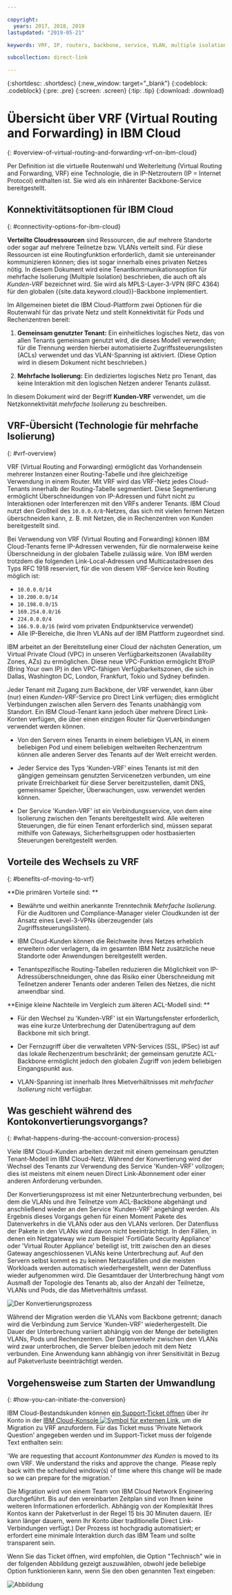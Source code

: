 ```yaml
---

copyright:
  years: 2017, 2018, 2019
lastupdated: "2019-05-21"

keywords: VRF, IP, routers, backbone, service, VLAN, multiple isolation, tenant, tenancy, datacenters, data, center, shared tenancy, private endpoint, Customer VRF, Private Network Question, support, ticket

subcollection: direct-link

---
```


{:shortdesc: .shortdesc}
{:new_window: target="_blank"}
{:codeblock: .codeblock}
{:pre: .pre}
{:screen: .screen}
{:tip: .tip}
{:download: .download}

# Übersicht über VRF (Virtual Routing and Forwarding) in IBM Cloud
{: #overview-of-virtual-routing-and-forwarding-vrf-on-ibm-cloud}

Per Definition ist die virtuelle Routenwahl und Weiterleitung (Virtual Routing and Forwarding, VRF) eine Technologie, die in IP-Netzroutern (IP = Internet Protocol) enthalten ist. Sie wird als ein inhärenter Backbone-Service bereitgestellt.

## Konnektivitätsoptionen für IBM Cloud
{: #connectivity-options-for-ibm-cloud}

**Verteilte Cloudressourcen** sind Ressourcen, die auf mehrere Standorte oder sogar auf mehrere Teilnetze bzw. VLANs verteilt sind. Für diese Ressourcen ist eine Routingfunktion erforderlich, damit sie untereinander kommunizieren können; dies ist sogar innerhalb eines privaten Netzes nötig. In diesem Dokument wird eine Tenantkommunikationsoption für mehrfache Isolierung (Multiple Isolation) beschrieben, die auch oft als _Kunden-VRF_ bezeichnet wird. Sie wird als MPLS-Layer-3-VPN (RFC 4364) für den globalen {{site.data.keyword.cloud}}-Backbone implementiert.

Im Allgemeinen bietet die IBM Cloud-Plattform zwei Optionen für die Routenwahl für das private Netz und stellt Konnektivität für Pods und Rechenzentren bereit:

1. **Gemeinsam genutzter Tenant:** Ein einheitliches logisches Netz, das von allen Tenants gemeinsam genutzt wird, die dieses Modell verwenden; für die Trennung werden hierbei automatisierte Zugriffssteuerungslisten (ACLs) verwendet und das VLAN-Spanning ist aktiviert. (Diese Option wird in diesem Dokument nicht beschrieben.)

2. **Mehrfache Isolierung:** Ein dediziertes logisches Netz pro Tenant, das keine Interaktion mit den logischen Netzen anderer Tenants zulässt.  

In diesem Dokument wird der Begriff **Kunden-VRF** verwendet, um die Netzkonnektivität _mehrfache Isolierung_ zu beschreiben.

## VRF-Übersicht (Technologie für mehrfache Isolierung)
{: #vrf-overview}

VRF (Virtual Routing and Forwarding) ermöglicht das Vorhandensein mehrerer Instanzen einer Routing-Tabelle und ihre gleichzeitige Verwendung in einem Router. Mit VRF wird das VRF-Netz jedes Cloud-Tenants innerhalb der Routing-Tabelle segmentiert. Diese Segmentierung ermöglicht Überschneidungen von IP-Adressen und führt nicht zu Interaktionen oder Interferenzen mit den VRFs anderer Tenants. IBM Cloud nutzt den Großteil des `10.0.0.0/8`-Netzes, das sich mit vielen fernen Netzen überschneiden kann, z. B. mit Netzen, die in Rechenzentren von Kunden bereitgestellt sind.

Bei Verwendung von VRF (Virtual Routing and Forwarding) können IBM Cloud-Tenants ferne IP-Adressen verwenden, für die normalerweise keine Überschneidung in der globalen Tabelle zulässig wäre. Von IBM werden trotzdem die folgenden Link-Local-Adressen und Multicastadressen des Typs RFC 1918 reserviert, für die von diesem VRF-Service kein Routing möglich ist:

* `10.0.0.0/14`
* `10.200.0.0/14`
* `10.198.0.0/15`
* `169.254.0.0/16`
* `224.0.0.0/4`
* `166.9.0.0/16` (wird vom privaten Endpunktservice verwendet)
* Alle IP-Bereiche, die Ihren VLANs auf der IBM Plattform zugeordnet sind.

IBM arbeitet an der Bereitstellung einer Cloud der nächsten Generation, um Virtual Private Cloud (VPC) in unseren Verfügbarkeitszonen (Availability Zones, AZs) zu ermöglichen. Diese neue VPC-Funktion ermöglicht BYoIP (Bring Your own IP) in den VPC-fähigen Verfügbarkeitszonen, die sich in Dallas, Washington DC, London, Frankfurt, Tokio und Sydney befinden.

Jeder Tenant mit Zugang zum Backbone, der VRF verwendet, kann über (nur) einen _Kunden-VRF_-Service pro Direct Link verfügen; dies ermöglicht Verbindungen zwischen allen Servern des Tenants unabhängig vom Standort. Ein IBM Cloud-Tenant kann jedoch über mehrere Direct Link-Konten verfügen, die über einen einzigen Router für Querverbindungen verwendet werden können.  

* Von den Servern eines Tenants in einem beliebigen VLAN, in einem beliebigen Pod und einem beliebigen weltweiten Rechenzentrum können alle anderen Server des Tenants auf der Welt erreicht werden.

* Jeder Service des Typs 'Kunden-VRF' eines Tenants ist mit den gängigen gemeinsam genutzten Servicenetzen verbunden, um eine private Erreichbarkeit für diese Server bereitzustellen, damit DNS, gemeinsamer Speicher, Überwachungen, usw. verwendet werden können.

* Der Service 'Kunden-VRF' ist ein Verbindungsservice, von dem eine Isolierung zwischen den Tenants bereitgestellt wird. Alle weiteren Steuerungen, die für einen Tenant erforderlich sind, müssen separat mithilfe von Gateways, Sicherheitsgruppen oder hostbasierten Steuerungen bereitgestellt werden.

## Vorteile des Wechsels zu VRF
{: #benefits-of-moving-to-vrf}

**Die primären Vorteile sind: **

* Bewährte und weithin anerkannte Trenntechnik _Mehrfache Isolierung_. Für die Auditoren und Compliance-Manager vieler Cloudkunden ist der Ansatz eines Level-3-VPNs überzeugender (als Zugriffssteuerungslisten).   

* IBM Cloud-Kunden können die Reichweite ihres Netzes erheblich erweitern oder verlagern, da im gesamten IBM Netz zusätzliche neue Standorte oder Anwendungen bereitgestellt werden.

* Tenantspezifische Routing-Tabellen reduzieren die Möglichkeit von IP-Adressüberschneidungen, ohne das Risiko einer Überschneidung mit Teilnetzen anderer Tenants oder anderen Teilen des Netzes, die nicht anwendbar sind.

**Einige kleine Nachteile im Vergleich zum älteren ACL-Modell sind: **  

* Für den Wechsel zu 'Kunden-VRF' ist ein Wartungsfenster erforderlich, was eine kurze Unterbrechung der Datenübertragung auf dem Backbone mit sich bringt.

* Der Fernzugriff über die verwalteten VPN-Services (SSL, IPSec) ist auf das lokale Rechenzentrum beschränkt; der gemeinsam genutzte ACL-Backbone ermöglicht jedoch den globalen Zugriff von jedem beliebigen Eingangspunkt aus.

* VLAN-Spanning ist innerhalb Ihres Mietverhältnisses mit _mehrfacher Isolierung_ nicht verfügbar.

## Was geschieht während des Kontokonvertierungsvorgangs?
{: #what-happens-during-the-account-conversion-process}

Viele IBM Cloud-Kunden arbeiten derzeit mit einem gemeinsam genutzten Tenant-Modell im IBM Cloud-Netz. Während der Konvertierung wird der Wechsel des Tenants zur Verwendung des Service 'Kunden-VRF' vollzogen; dies ist meistens mit einem neuen Direct Link-Abonnement oder einer anderen Anforderung verbunden.  

Der Konvertierungsprozess ist mit einer Netzunterbrechung verbunden, bei dem die VLANs und ihre Teilnetze vom ACL-Backbone abgehängt und anschließend wieder an den Service 'Kunden-VRF' angehängt werden. Als Ergebnis dieses Vorgangs gehen für einen Moment Pakete des Datenverkehrs in die VLANs oder aus den VLANs verloren. Der Datenfluss der Pakete in den VLANs wird davon nicht beeinträchtigt. In den Fällen, in denen ein Netzgateway wie zum Beispiel 'FortiGate Security Appliance' oder 'Virtual Router Appliance' beteiligt ist, tritt zwischen den an dieses Gateway angeschlossenen VLANs keine Unterbrechung auf. Auf den Servern selbst kommt es zu keinen Netzausfällen und die meisten Workloads werden automatisch wiederhergestellt, wenn der Datenfluss wieder aufgenommen wird. Die Gesamtdauer der Unterbrechung hängt vom Ausmaß der Topologie des Tenants ab, also der Anzahl der Teilnetze, VLANs und Pods, die das Mietverhältnis umfasst.

![Der Konvertierungsprozess](/images/vrf-on-ibm-cloud.png)

Während der Migration werden die VLANs vom Backbone getrennt; danach wird die Verbindung zum Service 'Kunden-VRF' wiederhergestellt.  Die Dauer der Unterbrechung variiert abhängig von der Menge der beteiligten VLANs, Pods und Rechenzentren. Der Datenverkehr zwischen den VLANs wird zwar unterbrochen, die Server bleiben jedoch mit dem Netz verbunden. Eine Anwendung kann abhängig von ihrer Sensitivität in Bezug auf Paketverluste beeinträchtigt werden.

## Vorgehensweise zum Starten der Umwandlung
{: #how-you-can-initiate-the-conversion}

IBM Cloud-Bestandskunden können [ein Support-Ticket öffnen](https://cloud.ibm.com/unifiedsupport/cases/add) über ihr Konto in der [IBM Cloud-Konsole ![Symbol für externen Link](../../icons/launch-glyph.svg "Symbol für externen Link")]( https://cloud.ibm.com/unifiedsupport/cases/add), um die Migration zu VRF anzufordern. Für das Ticket muss 'Private Network Question' angegeben werden und im Support-Ticket muss der folgende Text enthalten sein:

'We are requesting that account _Kontonummer des Kunden_ is moved to its own VRF. We understand the risks and approve the change.  Please reply back with the scheduled window(s) of time where this change will be made so we can prepare for the migration.'

Die Migration wird von einem Team von IBM Cloud Network Engineering durchgeführt. Bis auf den vereinbarten Zeitplan sind von Ihnen keine weiteren Informationen erforderlich. Abhängig von der Komplexität Ihres Kontos kann der Paketverlust in der Regel 15 bis 30 Minuten dauern. (Er kann länger dauern, wenn Ihr Konto über traditionelle Direct Link-Verbindungen verfügt.) Der Prozess ist hochgradig automatisiert; er erfordert eine minimale Interaktion durch das IBM Team und sollte transparent sein.

Wenn Sie das Ticket öffnen, wird empfohlen, die Option "Technisch" wie in der folgenden Abbildung gezeigt auszuwählen, obwohl jede beliebige Option funktionieren kann, wenn Sie den oben genannten Text eingeben:

![Abbildung](https://media.github.ibm.com/user/11495/files/4474c300-4bd9-11e9-9bc7-d6242d7997e9)
